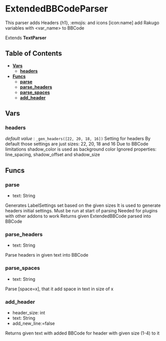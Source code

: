 # ExtendedBBCodeParser
This parser adds Headers {h1}, :emojis: and icons [icon:name]
add Rakugo variables with <var_name> to BBCode

Extends **TextParser**

## Table of Contents

- [**Vars**](#vars)
	- [**headers**](#headers)
- [**Funcs**](#funcs)
	- [**parse**](#parse)
	- [**parse_headers**](#parse_headers)
	- [**parse_spaces**](#parse_spaces)
	- [**add_header**](#add_header)

## Vars

### headers

*default value* : `_gen_headers([22, 20, 18, 16])`
Setting for headers
By default those settings are just sizes: 22, 20, 18 and 16
Due to BBCode limitations shadow_color is used as background color
Ignored properties: line_spacing, shadow_offset and shadow_size

## Funcs

### parse
 - text: String

Generates LabelSettings set based on the given sizes
It is used to generate headers initial settings.
Must be run at start of parsing
Needed for plugins with other addons to work
Returns given ExtendedBBCode parsed into BBCode

### parse_headers
 - text: String

Parse headers in given text into BBCode

### parse_spaces
 - text: String

Parse [space=x], that it add space in text in size of x

### add_header
 - header_size: int
 -  text: String
 -  add_new_line:=false

Returns given text with added BBCode for header with given size (1-4) to it
